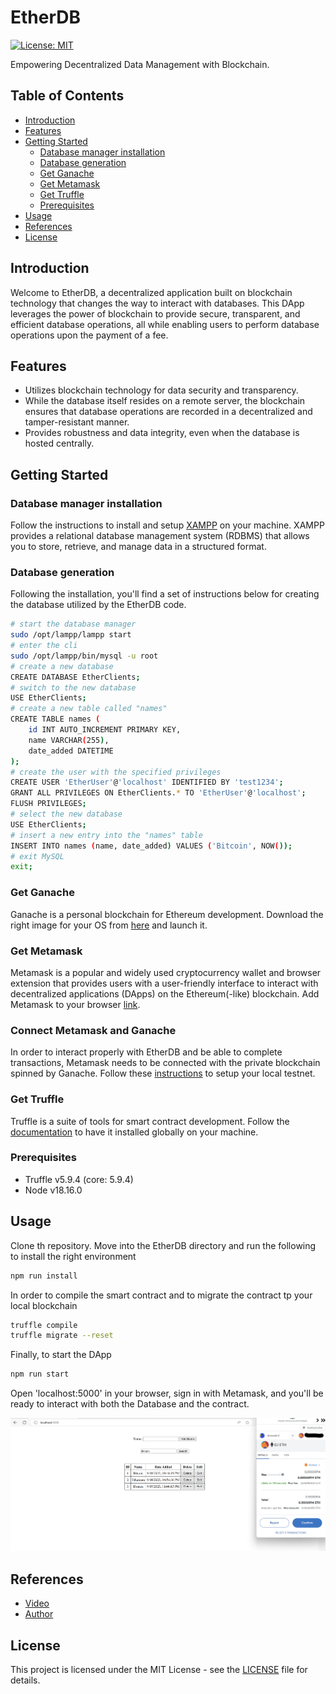 # EtherDB

[![License: MIT](https://img.shields.io/badge/License-MIT-yellow.svg)](https://opensource.org/licenses/MIT)

Empowering Decentralized Data Management with Blockchain.

## Table of Contents
- [Introduction](#introduction)
- [Features](#features)
- [Getting Started](#getting-started)
  - [Database manager installation](#database-manager-installation)
  - [Database generation](#database-generation)
  - [Get Ganache](#get-ganache)
  - [Get Metamask](#get-metamask)
  - [Get Truffle](#get-truffle)
  - [Prerequisites](#prerequisites)
- [Usage](#usage)
- [References](#references)
- [License](#license)

## Introduction


Welcome to EtherDB, a decentralized application built on blockchain technology that changes the way to interact with 
databases. This DApp leverages the power of blockchain to provide secure, transparent, and efficient database operations, 
all while enabling users to perform database operations upon the payment of a fee.

## Features

- Utilizes blockchain technology for data security and transparency.
- While the database itself resides on a remote server, the blockchain ensures that database 
  operations are recorded in a decentralized and tamper-resistant manner.
- Provides robustness and data integrity, even when the database is hosted centrally.

## Getting Started


### Database manager installation

Follow the instructions to install and setup [XAMPP](https://www.apachefriends.org/download.html) on your machine. 
XAMPP provides a relational database management system (RDBMS) that allows you to store, retrieve, and manage data in a structured format.

### Database generation
Following the installation, you'll find a set of instructions below for creating the database utilized by the EtherDB code.

```bash
# start the database manager
sudo /opt/lampp/lampp start
# enter the cli
sudo /opt/lampp/bin/mysql -u root
# create a new database
CREATE DATABASE EtherClients;
# switch to the new database
USE EtherClients;
# create a new table called "names" 
CREATE TABLE names (
    id INT AUTO_INCREMENT PRIMARY KEY,
    name VARCHAR(255),
    date_added DATETIME
);
# create the user with the specified privileges
CREATE USER 'EtherUser'@'localhost' IDENTIFIED BY 'test1234';
GRANT ALL PRIVILEGES ON EtherClients.* TO 'EtherUser'@'localhost';
FLUSH PRIVILEGES;
# select the new database
USE EtherClients;
# insert a new entry into the "names" table
INSERT INTO names (name, date_added) VALUES ('Bitcoin', NOW());
# exit MySQL
exit;
```

### Get Ganache

Ganache is a personal blockchain for Ethereum development. 
Download the right image for your OS from [here](https://trufflesuite.com/ganache/) and launch it.

### Get Metamask

Metamask is a popular and widely used cryptocurrency wallet and browser extension that provides users with a user-friendly
 interface to interact with decentralized applications (DApps) on the Ethereum(-like) blockchain. 
Add Metamask to your browser [link](https://support.metamask.io/hc/en-us/articles/360015489531-Getting-Started-With-MetaMask).

### Connect Metamask and Ganache

In order to interact properly with EtherDB and be able to complete transactions, Metamask needs to be connected with the private blockchain
spinned by Ganache. Follow these [instructions](https://trufflesuite.com/docs/truffle/how-to/truffle-with-metamask/) 
to setup your local testnet.

### Get Truffle

Truffle is a suite of tools for smart contract development. Follow the [documentation](https://trufflesuite.com/docs/truffle/how-to/install/)
to have it installed globally on your machine.

### Prerequisites

- Truffle v5.9.4 (core: 5.9.4)
- Node v18.16.0

## Usage

Clone th repository. Move into the EtherDB directory and run the following to install the right environment
```bash
npm run install
```
In order to compile the smart contract and to migrate the contract tp your local blockchain
```bash
truffle compile
truffle migrate --reset
```
Finally, to start the DApp
```bash
npm run start
```
Open 'localhost:5000' in your browser, sign in with Metamask, and you'll be ready to interact with both the Database and the contract.

![Dapp](EtherDB_image.png) 


## References

-  [Video](https://www.youtube.com/watch?v=vrj9AohVhPA)
-  [Author](https://www.youtube.com/@NsquaredCoding)

## License

This project is licensed under the MIT License - see the [LICENSE](LICENSE) file for details.

